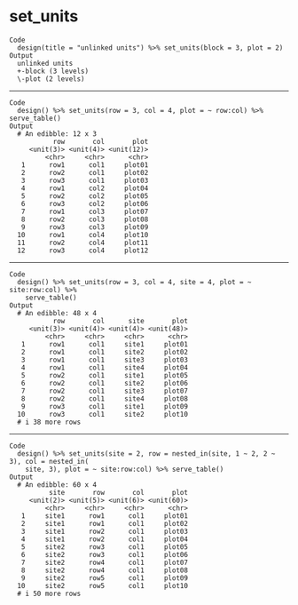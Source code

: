 # set_units

    Code
      design(title = "unlinked units") %>% set_units(block = 3, plot = 2)
    Output
      unlinked units
      +-block (3 levels)
      \-plot (2 levels)

---

    Code
      design() %>% set_units(row = 3, col = 4, plot = ~ row:col) %>% serve_table()
    Output
      # An edibble: 12 x 3
               row       col       plot
         <unit(3)> <unit(4)> <unit(12)>
             <chr>     <chr>      <chr>
       1      row1      col1     plot01
       2      row2      col1     plot02
       3      row3      col1     plot03
       4      row1      col2     plot04
       5      row2      col2     plot05
       6      row3      col2     plot06
       7      row1      col3     plot07
       8      row2      col3     plot08
       9      row3      col3     plot09
      10      row1      col4     plot10
      11      row2      col4     plot11
      12      row3      col4     plot12

---

    Code
      design() %>% set_units(row = 3, col = 4, site = 4, plot = ~ site:row:col) %>%
        serve_table()
    Output
      # An edibble: 48 x 4
               row       col      site       plot
         <unit(3)> <unit(4)> <unit(4)> <unit(48)>
             <chr>     <chr>     <chr>      <chr>
       1      row1      col1     site1     plot01
       2      row1      col1     site2     plot02
       3      row1      col1     site3     plot03
       4      row1      col1     site4     plot04
       5      row2      col1     site1     plot05
       6      row2      col1     site2     plot06
       7      row2      col1     site3     plot07
       8      row2      col1     site4     plot08
       9      row3      col1     site1     plot09
      10      row3      col1     site2     plot10
      # i 38 more rows

---

    Code
      design() %>% set_units(site = 2, row = nested_in(site, 1 ~ 2, 2 ~ 3), col = nested_in(
        site, 3), plot = ~ site:row:col) %>% serve_table()
    Output
      # An edibble: 60 x 4
              site       row       col       plot
         <unit(2)> <unit(5)> <unit(6)> <unit(60)>
             <chr>     <chr>     <chr>      <chr>
       1     site1      row1      col1     plot01
       2     site1      row1      col1     plot02
       3     site1      row2      col1     plot03
       4     site1      row2      col1     plot04
       5     site2      row3      col1     plot05
       6     site2      row3      col1     plot06
       7     site2      row4      col1     plot07
       8     site2      row4      col1     plot08
       9     site2      row5      col1     plot09
      10     site2      row5      col1     plot10
      # i 50 more rows

